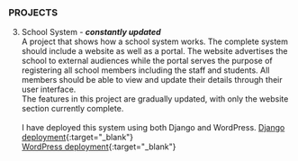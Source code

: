 
### <b>PROJECTS</b>

3. School System - ***constantly updated*** <br>
A project that shows how a school system works. The complete system should include a website as well as a portal. The website advertises the school to external audiences while the portal serves the purpose of registering all school members including the staff and students. All members should be able to view and update their details through their user interface. <br>
The features in this project are gradually updated, with only the website section currently complete.
<br><br>
I have deployed this system using both Django and WordPress.
[Django deployment](https://froebelschool.co.ke/django){:target="_blank"} <br>
[WordPress deployment](https://froebelschool.co.ke/wordPress){:target="_blank"}
